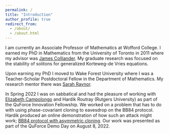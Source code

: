```yaml
---
permalink: /
title: "Introduction"
author_profile: true
redirect_from: 
  - /about/
  - /about.html
---
```


I am currently an Associate Professor of Mathematics at Wofford College. I earned my PhD in Mathematics from the University of Toronto in 2011 where my advisor was [James Colliander](https://colliand.com/). My graduate research was focused on the stability of solitons for generalized Korteweg-de Vries equations. 

Upon earning my PhD I moved to Wake Forest University where I was a Teacher-Scholar Postdoctoral Fellow in the Department of Mathematics. My research mentor there was [Sarah Raynor](https://math.wfu.edu/raynor). 

In Spring 2022 I was on sabbatical and had the pleasure of working with [Elizabeth Campolongo](https://egrace479.github.io/) and Hardik Routray (Rutgers University) as part of the QuForce Innovation Fellowship. We worked on a problem that has to do with using phase-covariant cloning to eavesdrop on the BB84 protocol. Hardik produced an online demonstration of how such an attack might work; [BB84 protocol with asymmetric cloning](https://bb84-cloning.herokuapp.com/). Our work was presented as part of the QuForce Demo Day on August 8, 2022.
